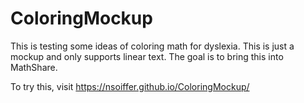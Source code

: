 # ColoringMockup

This is testing some ideas of coloring math for dyslexia. This is just a mockup and only supports linear text. The goal is to bring this into MathShare.

To try this, visit https://nsoiffer.github.io/ColoringMockup/
